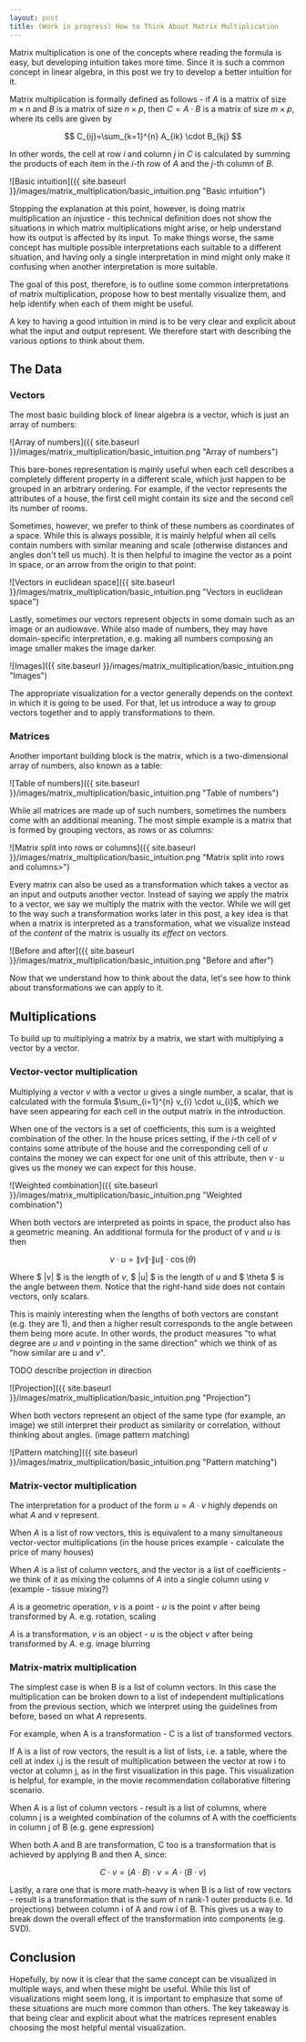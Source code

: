 ```yaml
---
layout: post
title: (Work in progress) How to Think About Matrix Multiplication
---
```


Matrix multiplication is one of the concepts where reading the formula is easy, but developing intuition takes more time. Since it is such a common concept in linear algebra, in this post we try to develop a better intuition for it.

Matrix multiplication is formally defined as follows - if $A$ is a matrix of size $m \times n$ and $B$ is a matrix of size $n \times p$, then $C = A \cdot B$ is a matrix of size $m \times p$, where its cells are given by

$$ C_{ij}=\sum_{k=1}^{n} A_{ik} \cdot B_{kj} $$

In other words, the cell at row $i$ and column $j$ in $C$ is calculated by summing the products of each item in the $i$-th row of $A$ and the $j$-th column of $B$.

![Basic intuition]({{ site.baseurl }}/images/matrix_multiplication/basic_intuition.png "Basic intuition")

Stopping the explanation at this point, however, is doing matrix multiplication an injustice - this technical definition does not show the situations in which matrix multiplications might arise, or help understand how its output is affected by its input. To make things worse, the same concept has multiple possible interpretations each suitable to a different situation, and having only a single interpretation in mind might only make it confusing when another interpretation is more suitable.

The goal of this post, therefore, is to outline some common interpretations of matrix multiplication, propose how to best mentally visualize them, and help identify when each of them might be useful.

A key to having a good intuition in mind is to be very clear and explicit about what the input and output represent. We therefore start with describing the various options to think about them.

## The Data

### Vectors

The most basic building block of linear algebra is a vector, which is just an array of numbers:

![Array of numbers]({{ site.baseurl }}/images/matrix_multiplication/basic_intuition.png "Array of numbers")

This bare-bones representation is mainly useful when each cell describes a completely different property in a different scale, which just happen to be grouped in an arbitrary ordering. For example, if the vector represents the attributes of a house, the first cell might contain its size and the second cell its number of rooms.

Sometimes, however, we prefer to think of these numbers as coordinates of a space. While this is always possible, it is mainly helpful when all cells contain numbers with similar meaning and scale (otherwise distances and angles don't tell us much). It is then helpful to imagine the vector as a point in space, or an arrow from the origin to that point:

![Vectors in euclidean space]({{ site.baseurl }}/images/matrix_multiplication/basic_intuition.png "Vectors in euclidean space")

Lastly, sometimes our vectors represent objects in some domain such as an image or an audiowave. While also made of numbers, they may have domain-specific interpretation, e.g. making all numbers composing an image smaller makes the image darker.

![Images]({{ site.baseurl }}/images/matrix_multiplication/basic_intuition.png "Images")

The appropriate visualization for a vector generally depends on the context in which it is going to be used. For that, let us introduce a way to group vectors together and to apply transformations to them.

### Matrices

Another important building block is the matrix, which is a two-dimensional array of numbers, also known as a table:

![Table of numbers]({{ site.baseurl }}/images/matrix_multiplication/basic_intuition.png "Table of numbers")

While all matrices are made up of such numbers, sometimes the numbers come with an additional meaning. The most simple example is a matrix that is formed by grouping vectors, as rows or as columns:

![Matrix split into rows or columns]({{ site.baseurl }}/images/matrix_multiplication/basic_intuition.png "Matrix split into rows and columns>")

Every matrix can also be used as a transformation which takes a vector as an input and outputs another vector. Instead of saying we apply the matrix to a vector, we say we multiply the matrix with the vector. While we will get to the way such a transformation works later in this post, a key idea is that when a matrix is interpreted as a transformation, what we visualize instead of the *content* of the matrix is usually its *effect* on vectors.

![Before and after]({{ site.baseurl }}/images/matrix_multiplication/basic_intuition.png "Before and after")

Now that we understand how to think about the data, let's see how to think about transformations we can apply to it. 

## Multiplications

To build up to multiplying a matrix by a matrix, we start with multiplying a vector by a vector.

### Vector-vector multiplication

Multiplying a vector $v$ with a vector $u$ gives a single number, a scalar, that is calculated with the formula $\sum_{i=1}^{n} v_{i} \cdot u_{i}$, which we have seen appearing for each cell in the output matrix in the introduction. 

When one of the vectors is a set of coefficients, this sum is a weighted combination of the other. In the house prices setting, if the $i$-th cell of $v$ contains some attribute of the house and the corresponding cell of $u$ contains the money we can expect for one unit of this attribute, then $v \cdot u$ gives us the money we can expect for this house.

![Weighted combination]({{ site.baseurl }}/images/matrix_multiplication/basic_intuition.png "Weighted combination")

When both vectors are interpreted as points in space, the product also has a geometric meaning. 
An additional formula for the product of $v$ and $u$ is then

$$ v \cdot u = \|v\| \cdot \|u\| \cdot \cos(\theta) $$

Where 
$ \|v\| $ is the length of $v$, $ \|u\| $ is the length of $u$ and $ \theta $ is the angle between them. Notice that the right-hand side does not contain vectors, only scalars. 

This is mainly interesting when the lengths of both vectors are constant (e.g. they are 1), and then a higher result corresponds to the angle between them being more acute. In other words, the product measures "to what degree are $u$ and $v$ pointing in the same direction" which we think of as "how similar are $u$ and $v$".

TODO describe projection in direction

![Projection]({{ site.baseurl }}/images/matrix_multiplication/basic_intuition.png "Projection")

When both vectors represent an object of the same type (for example, an image) we still interpret their product as similarity or correlation, without thinking about angles. (image pattern matching)

![Pattern matching]({{ site.baseurl }}/images/matrix_multiplication/basic_intuition.png "Pattern matching")

### Matrix-vector multiplication

The interpretation for a product of the form $u = A \cdot v$ highly depends on what $A$ and $v$ represent.

When $A$ is a list of row vectors, this is equivalent to a many simultaneous vector-vector multiplications (in the house prices example - calculate the price of many houses)

When $A$ is a list of column vectors, and the vector is a list of coefficients - we think of it as mixing the columns of $A$ into a single column using $v$  (example - tissue mixing?)

$A$ is a geometric operation, $v$ is a point - $u$ is the point $v$ after being transformed by A. e.g. rotation, scaling

$A$ is a transformation, $v$ is an object - $u$ is the object $v$ after being transformed by $A$. e.g. image blurring

### Matrix-matrix multiplication

The simplest case is when B is a list of column vectors. In this case the multiplication can be broken down to a list of independent multiplications from the previous section, which we interpret using the guidelines from before, based on what $A$ represents.

For example, when A is a transformation - C is a list of transformed vectors.

If A is a list of row vectors, the result is a list of lists, i.e. a table, where the cell at index i,j is the result of multiplication between the vector at row i to vector at column j, as in the first visualization in this page. This visualization is helpful, for example, in the movie recommendation collaborative filtering scenario. 

When A is a list of column vectors - result is a list of columns, where column j is a weighted combination of the columns of A with the coefficients in column j of B (e.g. gene expression)

When both A and B are transformation, C too is a transformation that is achieved by applying B and then A, since:

$$C \cdot v = (A \cdot B) \cdot v = A \cdot (B \cdot v)$$

Lastly, a rare one that is more math-heavy is when B is a list of row vectors - result is a transformation that is the sum of n rank-1 outer products (i.e. 1d projections) between column i of A and row i of B. This gives us a way to break down the overall effect of the transformation into components (e.g. SVD).

## Conclusion

Hopefully, by now it is clear that the same concept can be visualized in multiple ways, and when these might be useful. While this list of visualizations might seem long, it is important to emphasize that some of these situations are much more common than others. The key takeaway is that being clear and explicit about what the matrices represent enables choosing the most helpful mental visualization.
